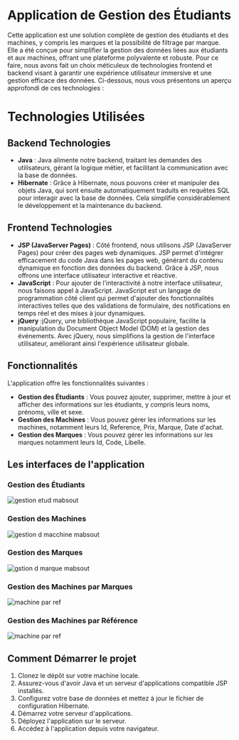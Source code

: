 # Application de Gestion des Étudiants

Cette application est une solution complète de gestion des étudiants et des machines, y compris les marques et la possibilité de filtrage par marque. Elle a été conçue pour simplifier la gestion des données liées aux étudiants et aux machines, offrant une plateforme polyvalente et robuste. Pour ce faire, nous avons fait un choix méticuleux de technologies frontend et backend visant à garantir une expérience utilisateur immersive et une gestion efficace des données. Ci-dessous, nous vous présentons un aperçu approfondi de ces technologies :

# Technologies Utilisées
## Backend Technologies
- **Java** : Java alimente notre backend, traitant les demandes des utilisateurs, gérant la logique métier, et facilitant la communication avec la base de données. 
- **Hibernate** : Grâce à Hibernate, nous pouvons créer et manipuler des objets Java, qui sont ensuite automatiquement traduits en requêtes SQL pour interagir avec la base de données. Cela simplifie considérablement le développement et la maintenance du backend.
## Frontend Technologies
- **JSP (JavaServer Pages)** : Côté frontend, nous utilisons JSP (JavaServer Pages) pour créer des pages web dynamiques. JSP permet d'intégrer efficacement du code Java dans les pages web, générant du contenu dynamique en fonction des données du backend. Grâce à JSP, nous offrons une interface utilisateur interactive et réactive.
- **JavaScript** : Pour ajouter de l'interactivité à notre interface utilisateur, nous faisons appel à JavaScript. JavaScript est un langage de programmation côté client qui permet d'ajouter des fonctionnalités interactives telles que des validations de formulaire, des notifications en temps réel et des mises à jour dynamiques.
- **jQuery** :jQuery, une bibliothèque JavaScript populaire, facilite la manipulation du Document Object Model (DOM) et la gestion des événements. Avec jQuery, nous simplifions la gestion de l'interface utilisateur, améliorant ainsi l'expérience utilisateur globale.

 ## Fonctionnalités

L'application  offre les fonctionnalités suivantes :

- **Gestion des Étudiants** : Vous pouvez ajouter, supprimer, mettre à jour et afficher des informations sur les étudiants, y compris leurs noms, prénoms, ville et sexe.
- **Gestion des Machines** : Vous pouvez gérer les informations sur les machines, notamment leurs Id,	Reference, Prix,	Marque,	Date d'achat.
- **Gestion des Marques** : Vous pouvez gérer les informations sur les marques notamment leurs Id,	Code, Libelle.

 ## Les interfaces de l'application 

  
 ### Gestion des Étudiants

![gestion etud mabsout](https://github.com/mohamedmabsout/TP-AJAX2/assets/147514368/5ef87aa7-f0dd-4e94-a28a-8cc4897255cf)


### Gestion des Machines

![gestion d macchine mabsout](https://github.com/mohamedmabsout/TP-AJAX2/assets/147514368/e03595ed-fe85-4d29-81ba-0a7328062afc)


  ### Gestion des Marques
  
  ![gstion d marque mabsout](https://github.com/mohamedmabsout/TP-AJAX2/assets/147514368/66d06b58-b240-44d6-a9a1-e735d63fae08)

  ### Gestion des Machines par Marques

  ![machine par ref](https://github.com/mohamedmabsout/TP-AJAX2/assets/147514368/e045ba98-0a23-4fbc-9b7c-072a6dcc994b)

  
  ### Gestion des Machines par Référence

  ![machine par ref](https://github.com/mohamedmabsout/TP-AJAX2/assets/147514368/7e61f034-8f5f-46e8-9f3f-695af417a1b1)


   ## Comment Démarrer le projet

1. Clonez le dépôt sur votre machine locale.
2. Assurez-vous d'avoir Java et un serveur d'applications compatible JSP  installés.
3. Configurez votre base de données et mettez à jour le fichier de configuration Hibernate.
4. Démarrez votre serveur d'applications.
5. Déployez l'application sur le serveur.
6. Accédez à l'application depuis votre navigateur.

